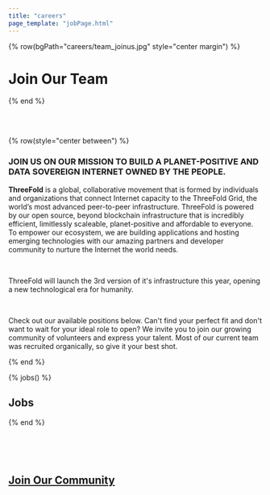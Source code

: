 ```yaml
---
title: "careers"
page_template: "jobPage.html"
---
```



<!-- section 1 (join out team) -->

<!-- <div class="relative flex flex-col lg:flex-row items-baseline -mx-8 sm:-mx-12 md:-mx-16 lg:-mx-20">
  <div class="header section banner">
      <div class="center">
        <h2 class="text-8xl font-bold text-black uppercase">
          Join our Team
        </h2>
      </div>
      <div
        class="back"
        style="background-image: url('images//team_joinus.jpg')"
      ></div>
    </div>
     </div> -->


{% row(bgPath="careers/team_joinus.jpg" style="center margin") %}

# **Join Our Team**


{% end %}

<br>
<br>


<!-- section 2 (INTERNET) -->

{% row(style="center between") %}

### **JOIN US ON OUR MISSION TO BUILD A PLANET-POSITIVE AND DATA SOVEREIGN INTERNET OWNED BY THE PEOPLE.**



**ThreeFold** is a global, collaborative movement that is formed by individuals and organizations that connect Internet capacity to the ThreeFold Grid, the world’s most advanced peer-to-peer infrastructure. ThreeFold is powered by our open source, beyond blockchain infrastructure that is incredibly efficient, limitlessly scaleable, planet-positive and affordable to everyone. To empower our ecosystem, we are building applications and hosting emerging technologies with our amazing partners and developer community to nurture the Internet the world needs.

<br>

ThreeFold will launch the 3rd version of it's infrastructure this year, opening a new technological era for humanity.

<br>

Check out our available positions below. Can't find your perfect fit and don't want to wait for your ideal role to open? We invite you to join our growing community of volunteers and express your talent. Most of our current team was recruited organically, so give it your best shot.

{% end %}


{% jobs() %}

## Jobs

{% end %}


<br>

<br>

<br>


<!-- section 3 (Join our Team2) -->
  

<div class="relative flex flex-col lg:flex-row items-baseline -mx-8 sm:-mx-12 md:-mx-16 lg:-mx-20">
    <a href="/community" class="section banner" >
      <div class="center">
        <h2 class="lg:text-5xl text-3xl bold">
          <strong>Join Our Community</strong>
        </h2>
      </div>
      <div class="back" style="background-image: url('careers/tf_people.jpg')"
      ></div>
    </a>
</div>